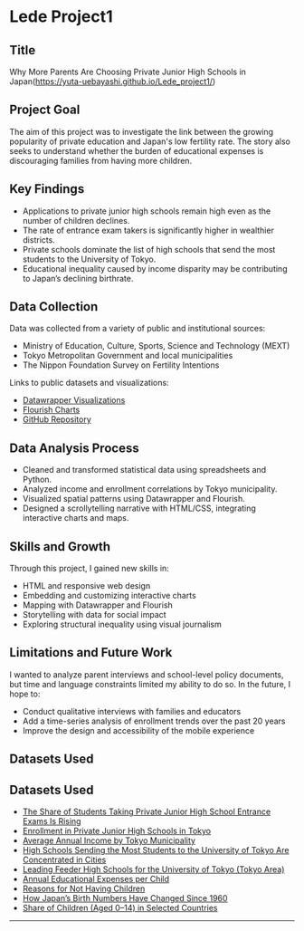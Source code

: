 # Lede Project1

## Title
Why More Parents Are Choosing Private Junior High Schools in Japan(https://yuta-uebayashi.github.io/Lede_project1/)

## Project Goal

The aim of this project was to investigate the link between the growing popularity of private education and Japan's low fertility rate. The story also seeks to understand whether the burden of educational expenses is discouraging families from having more children.

## Key Findings

- Applications to private junior high schools remain high even as the number of children declines.
- The rate of entrance exam takers is significantly higher in wealthier districts.
- Private schools dominate the list of high schools that send the most students to the University of Tokyo.
- Educational inequality caused by income disparity may be contributing to Japan’s declining birthrate.

## Data Collection

Data was collected from a variety of public and institutional sources:

- Ministry of Education, Culture, Sports, Science and Technology (MEXT)
- Tokyo Metropolitan Government and local municipalities
- The Nippon Foundation Survey on Fertility Intentions

Links to public datasets and visualizations:
- [Datawrapper Visualizations](https://datawrapper.dwcdn.net)
- [Flourish Charts](https://public.flourish.studio/)
- [GitHub Repository](https://github.com/Yuta-Uebayashi/Lede_project1)

## Data Analysis Process

- Cleaned and transformed statistical data using spreadsheets and Python.
- Analyzed income and enrollment correlations by Tokyo municipality.
- Visualized spatial patterns using Datawrapper and Flourish.
- Designed a scrollytelling narrative with HTML/CSS, integrating interactive charts and maps.

## Skills and Growth

Through this project, I gained new skills in:

- HTML and responsive web design
- Embedding and customizing interactive charts
- Mapping with Datawrapper and Flourish
- Storytelling with data for social impact
- Exploring structural inequality using visual journalism

## Limitations and Future Work

I wanted to analyze parent interviews and school-level policy documents, but time and language constraints limited my ability to do so. In the future, I hope to:

- Conduct qualitative interviews with families and educators
- Add a time-series analysis of enrollment trends over the past 20 years
- Improve the design and accessibility of the mobile experience

## Datasets Used

## Datasets Used

- [The Share of Students Taking Private Junior High School Entrance Exams Is Rising](https://www.syutoken-mosi.co.jp/blog/entry/entry004634.php)
- [Enrollment in Private Junior High Schools in Tokyo](https://www.kyoiku.metro.tokyo.lg.jp/about/statistics_and_research/career_report/report2024)
- [Average Annual Income by Tokyo Municipality](https://www.soumu.go.jp/main_sosiki/jichi_zeisei/czaisei/czaisei_seido/ichiran09_24.html)
- [High Schools Sending the Most Students to the University of Tokyo Are Concentrated in Cities](https://univ-online.com/success/tokyo/u126/)
- [Leading Feeder High Schools for the University of Tokyo (Tokyo Area)](https://univ-online.com/success/tokyo/u126/)
- [Annual Educational Expenses per Child](https://www.mext.go.jp/b_menu/toukei/chousa03/gakushuuhi/kekka/k_detail/mext_00002.html)
- [Reasons for Not Having Children](https://www.nippon-foundation.or.jp/wp-content/uploads/2024/11/new_pr_20241129_01.pdf)
- [How Japan’s Birth Numbers Have Changed Since 1960](https://www.mhlw.go.jp/toukei/saikin/hw/jinkou/geppo/nengai24/index.html)
- [Share of Children (Aged 0–14) in Selected Countries](https://population.un.org/wpp/)

---

